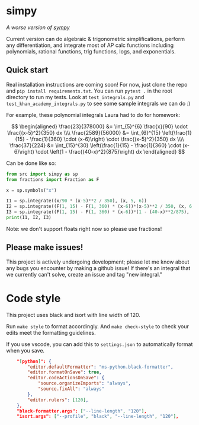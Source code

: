 # simpy

_A worse version of [sympy](https://www.sympy.org)_

Current version can do algebraic & trigonometric simplifications, perform any differentiation, and integrate most of AP calc functions including polynomials, rational functions, trig functions, logs, and exponentials.

## Quick start

Real installation instructions are coming soon! For now, just clone the repo and `pip install requirements.txt`. You can run `pytest .` in the root directory to run my tests. Look at `test_integrals.py` and `test_khan_academy_integrals.py` to see some sample integrals we can do :)

For example, these polynomial integrals Laura had to do for homework:

$$
\begin{aligned}
\frac{23}{378000} &= \int_{5}^{6} \frac{x}{90} \cdot \frac{(x-5)^2}{350} dx \\\\
\frac{2589}{56000} &= \int_{6}^{15} \left(\frac{1}{15} - \frac{1}{360} \cdot (x-6)\right) \cdot \frac{(x-5)^2}{350} dx \\\\
\frac{37}{224} &= \int_{15}^{30} \left(\frac{1}{15} - \frac{1}{360} \cdot (x-6)\right) \cdot \left(1 - \frac{(40-x)^2}{875}\right) dx
\end{aligned}
$$

Can be done like so:

```python
from src import simpy as sp
from fractions import Fraction as F

x = sp.symbols("x")

I1 = sp.integrate((x/90 * (x-5)**2 / 350), (x, 5, 6))
I2 = sp.integrate((F(1, 15) - F(1, 360) * (x-6))*(x-5)**2 / 350, (x, 6, 15))
I3 = sp.integrate((F(1, 15) - F(1, 360) * (x-6))*(1 - (40-x)**2/875), (x, 15, 30))
print(I1, I2, I3)
```

Note: we don't support floats right now so please use fractions!

## Please make issues!

This project is actively undergoing development; please let me know about any bugs you encounter by making a github issue! If there's an integral that we currently can't solve, create an issue and tag "new integral."

# Code style

This project uses black and isort with line width of 120.

Run `make style` to format accordingly. And `make check-style` to check your edits meet the formatting guidelines.

If you use vscode, you can add this to `settings.json` to automatically format when you save.

```json
    "[python]": {
        "editor.defaultFormatter": "ms-python.black-formatter",
        "editor.formatOnSave": true,
        "editor.codeActionsOnSave": {
            "source.organizeImports": "always",
            "source.fixAll": "always"
        },
        "editor.rulers": [120],
    },
    "black-formatter.args": ["--line-length", "120"],
    "isort.args": ["--profile", "black", "--line-length", "120"],
```

